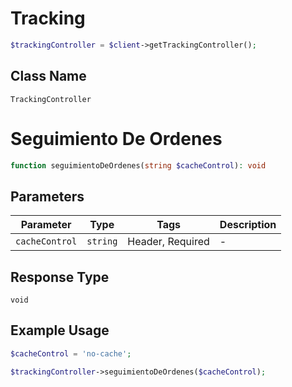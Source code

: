 # Tracking

```php
$trackingController = $client->getTrackingController();
```

## Class Name

`TrackingController`


# Seguimiento De Ordenes

```php
function seguimientoDeOrdenes(string $cacheControl): void
```

## Parameters

| Parameter | Type | Tags | Description |
|  --- | --- | --- | --- |
| `cacheControl` | `string` | Header, Required | - |

## Response Type

`void`

## Example Usage

```php
$cacheControl = 'no-cache';

$trackingController->seguimientoDeOrdenes($cacheControl);
```

